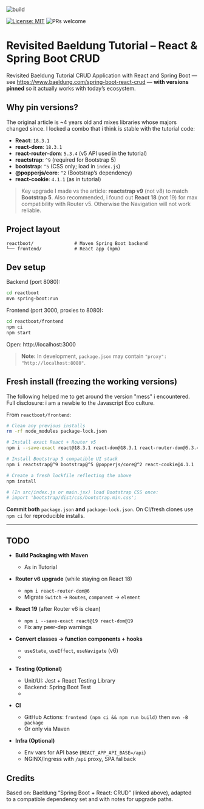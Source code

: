 ![build](https://github.com/chhex/spring-boot-react-crud-revisited/actions/workflows/build.yml/badge.svg?branch=main)

[![License: MIT](https://img.shields.io/badge/License-MIT-yellow.svg)](LICENSE)
![PRs welcome](https://img.shields.io/badge/PRs-welcome-brightgreen.svg)

# Revisited Baeldung Tutorial – React & Spring Boot CRUD

Revisited Baeldung Tutorial CRUD Application with React and Spring Boot — see https://www.baeldung.com/spring-boot-react-crud — **with versions pinned** so it actually works with today’s ecosystem.

## Why pin versions?

The original article is ~4 years old and mixes libraries whose majors changed since. I locked a combo that i think is stable with the tutorial code:

- **React**: `18.3.1`
- **react-dom**: `18.3.1`
- **react-router-dom**: `5.3.4` (v5 API used in the tutorial)
- **reactstrap**: `^9` (required for Bootstrap 5)
- **bootstrap**: `^5` (CSS only; load in `index.js`)
- **@popperjs/core**: `^2` (Bootstrap’s dependency)
- **react-cookie**: `4.1.1` (as in tutorial)

> Key upgrade I made vs the article: **reactstrap v9** (not v8) to match **Bootstrap 5**.
> Also recommended, i found out **React 18** (not 19) for max compatibility with Router v5. Otherwise the Navigation will not work reliable.

## Project layout

```
reactboot/               # Maven Spring Boot backend
└── frontend/            # React app (npm)
```

## Dev setup

Backend (port 8080):

```bash
cd reactboot
mvn spring-boot:run
```

Frontend (port 3000, proxies to 8080):

```bash
cd reactboot/frontend
npm ci
npm start
```

Open: http://localhost:3000

> **Note:** In development, `package.json` may contain `"proxy": "http://localhost:8080"`.

## Fresh install (freezing the working versions)

The following helped me to get around the version "mess" i encountered. Full disclosure: i am a newbie to the Javascript Eco culture.

From `reactboot/frontend`:

```bash
# Clean any previous installs
rm -rf node_modules package-lock.json

# Install exact React + Router v5
npm i --save-exact react@18.3.1 react-dom@18.3.1 react-router-dom@5.3.4

# Install Bootstrap 5 compatible UI stack
npm i reactstrap@^9 bootstrap@^5 @popperjs/core@^2 react-cookie@4.1.1

# Create a fresh lockfile reflecting the above
npm install

# (In src/index.js or main.jsx) load Bootstrap CSS once:
# import 'bootstrap/dist/css/bootstrap.min.css';
```

**Commit both** `package.json` **and** `package-lock.json`.
On CI/fresh clones use `npm ci` for reproducible installs.

---

## TODO

- **Build Packaging with Maven**
  
  - As in Tutorial
- **Router v6 upgrade** (while staying on React 18)
  
  - `npm i react-router-dom@6`
  - Migrate `Switch` → `Routes`, `component` → `element`
- **React 19** (after Router v6 is clean)
  
  - `npm i --save-exact react@19 react-dom@19`
  - Fix any peer-dep warnings
- **Convert classes → function components + hooks**
  
  - `useState`, `useEffect`, `useNavigate` (v6)
  - 
- **Testing (Optional)**
  
  - Unit/UI: Jest + React Testing Library
  - Backend: Spring Boot Test
  - 
- **CI**
  
  - GitHub Actions: `frontend (npm ci && npm run build)` then `mvn -B package`
  - Or only via Maven 
- **Infra (Optional)**
  
  - Env vars for API base (`REACT_APP_API_BASE=/api`)
  - NGINX/Ingress with `/api` proxy, SPA fallback

## Credits

Based on: Baeldung “Spring Boot + React: CRUD” (linked above), adapted to a compatible dependency set and with notes for upgrade paths.

